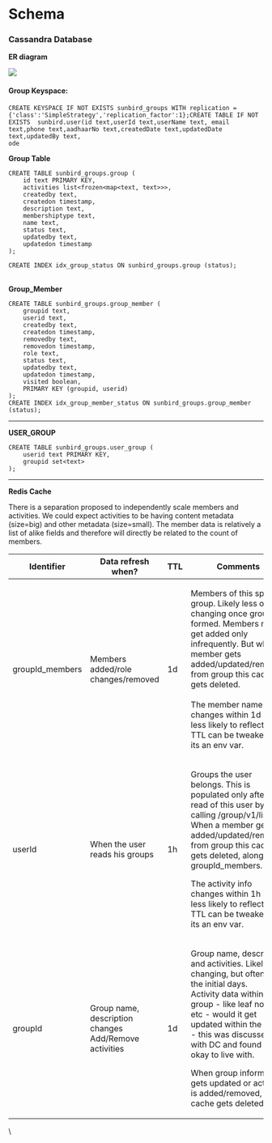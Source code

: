 # Schema

### **Cassandra** Database <a href="#database" id="database"></a>

**ER diagram**

![](../../../.gitbook/assets/sunbird\_groups.png)

#### Group Keyspace:

```
CREATE KEYSPACE IF NOT EXISTS sunbird_groups WITH replication = {'class':'SimpleStrategy','replication_factor':1};CREATE TABLE IF NOT EXISTS  sunbird.user(id text,userId text,userName text, email text,phone text,aadhaarNo text,createdDate text,updatedDate text,updatedBy text,
ode
```

**Group Table**

```
CREATE TABLE sunbird_groups.group (
    id text PRIMARY KEY,
    activities list<frozen<map<text, text>>>,
    createdby text,
    createdon timestamp,
    description text,
    membershiptype text,
    name text,
    status text,
    updatedby text,
    updatedon timestamp
);

CREATE INDEX idx_group_status ON sunbird_groups.group (status);
```

\
**Group\_Member**

```
CREATE TABLE sunbird_groups.group_member (
    groupid text,
    userid text,
    createdby text,
    createdon timestamp,
    removedby text,
    removedon timestamp,
    role text,
    status text,
    updatedby text,
    updatedon timestamp,
    visited boolean,
    PRIMARY KEY (groupid, userid)
);
CREATE INDEX idx_group_member_status ON sunbird_groups.group_member (status);
```

****

**USER\_GROUP**

```
CREATE TABLE sunbird_groups.user_group (
    userid text PRIMARY KEY,
    groupid set<text>
);
```

****

**Redis Cache**&#x20;

There is a separation proposed to independently scale members and activities. We could expect activities to be having content metadata (size=big) and other metadata (size=small). The member data is relatively a list of alike fields and therefore will directly be related to the count of members.

| **Identifier**   | **Data refresh when?**                                          | **TTL** | **Comments**                                                                                                                                                                                                                                                                                                                                                      |
| ---------------- | --------------------------------------------------------------- | ------- | ----------------------------------------------------------------------------------------------------------------------------------------------------------------------------------------------------------------------------------------------------------------------------------------------------------------------------------------------------------------- |
| groupId\_members | Members added/role changes/removed                              | 1d      | <p>Members of this specific group. Likely less or no changing once group is formed. Members might get added only infrequently. But when a member gets added/updated/removed from group this cache gets deleted.<br><br>The member name changes within 1d is less likely to reflect. This TTL can be tweaked as its an env var.</p>                                |
| userId           | When the user reads his groups                                  | 1h      | <p>Groups the user belongs. This is populated only after a read of this user by calling /group/v1/list. When a member gets added/updated/removed from group this cache gets deleted, along with groupId_members.</p><p>The activity info changes within 1h is less likely to reflect. This TTL can be tweaked as its an env var.</p>                              |
| groupId          | <p>Group name, description changes<br>Add/Remove activities</p> | 1d      | <p>Group name, description and activities. Likely less changing, but often in the initial days.<br>Activity data within a group - like leaf nodes etc - would it get updated within the TTL? - this was discussed with DC and found to be okay to live with.</p><p>When group information gets updated or activity is added/removed, this cache gets deleted.</p> |

\
